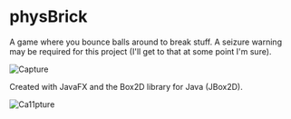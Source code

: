 # physBrick

A game where you bounce balls around to break stuff. 
A seizure warning may be required for this project (I'll get to that at some point I'm sure). 

![Capture](https://user-images.githubusercontent.com/41209748/86181165-84746680-bafb-11ea-96c0-fe1f55e81708.JPG)

Created with JavaFX and the Box2D library for Java (JBox2D).

![Ca11pture](https://user-images.githubusercontent.com/41209748/86181206-948c4600-bafb-11ea-830c-81adb1a909d2.JPG)
